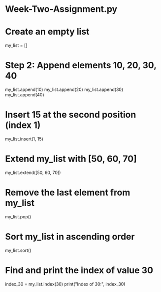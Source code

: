# Week-Two-Assignment.py

#  Create an empty list
my_list = []

# Step 2: Append elements 10, 20, 30, 40
my_list.append(10)
my_list.append(20)
my_list.append(30)
my_list.append(40)

# Insert 15 at the second position (index 1)
my_list.insert(1, 15)

# Extend my_list with [50, 60, 70]
my_list.extend([50, 60, 70])

#  Remove the last element from my_list
my_list.pop()

#  Sort my_list in ascending order
my_list.sort()

# Find and print the index of value 30
index_30 = my_list.index(30)
print("Index of 30:", index_30)
